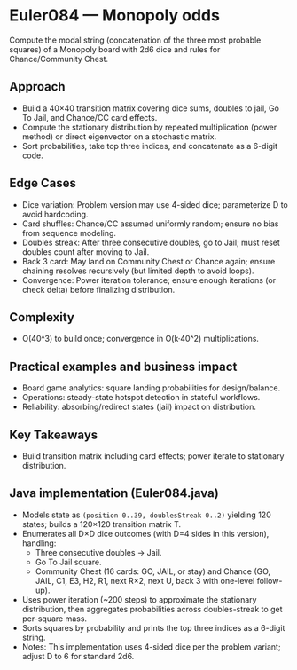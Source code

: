 # Euler084 — Monopoly odds

Compute the modal string (concatenation of the three most probable squares) of a Monopoly board with 2d6 dice and rules for Chance/Community Chest.

## Approach

- Build a 40×40 transition matrix covering dice sums, doubles to jail, Go To Jail, and Chance/CC card effects.
- Compute the stationary distribution by repeated multiplication (power method) or direct eigenvector on a stochastic matrix.
- Sort probabilities, take top three indices, and concatenate as a 6-digit code.

## Edge Cases
- Dice variation: Problem version may use 4-sided dice; parameterize D to avoid hardcoding.
- Card shuffles: Chance/CC assumed uniformly random; ensure no bias from sequence modeling.
- Doubles streak: After three consecutive doubles, go to Jail; must reset doubles count after moving to Jail.
- Back 3 card: May land on Community Chest or Chance again; ensure chaining resolves recursively (but limited depth to avoid loops).
- Convergence: Power iteration tolerance; ensure enough iterations (or check delta) before finalizing distribution.

## Complexity
- O(40^3) to build once; convergence in O(k·40^2) multiplications.

## Practical examples and business impact
- Board game analytics: square landing probabilities for design/balance.
- Operations: steady-state hotspot detection in stateful workflows.
- Reliability: absorbing/redirect states (jail) impact on distribution.

## Key Takeaways
- Build transition matrix including card effects; power iterate to stationary distribution.

## Java implementation (Euler084.java)
- Models state as `(position 0..39, doublesStreak 0..2)` yielding 120 states; builds a 120×120 transition matrix T.
- Enumerates all D×D dice outcomes (with D=4 sides in this version), handling:
	- Three consecutive doubles → Jail.
	- Go To Jail square.
	- Community Chest (16 cards: GO, JAIL, or stay) and Chance (GO, JAIL, C1, E3, H2, R1, next R×2, next U, back 3 with one-level follow-up).
- Uses power iteration (~200 steps) to approximate the stationary distribution, then aggregates probabilities across doubles-streak to get per-square mass.
- Sorts squares by probability and prints the top three indices as a 6-digit string.
- Notes: This implementation uses 4-sided dice per the problem variant; adjust D to 6 for standard 2d6.
